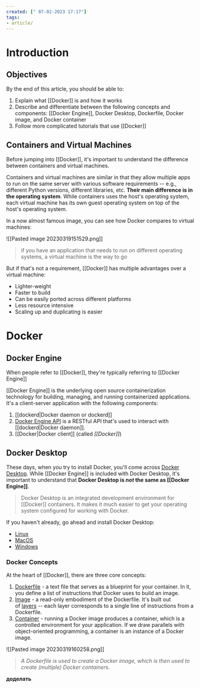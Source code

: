 ```yaml
---
created: [" 07-02-2023 17:17"]
tags:
- article/
---
```


# Introduction

## Objectives

By the end of this article, you should be able to:

1.  Explain what [[Docker]] is and how it works
2.  Describe and differentiate between the following concepts and components: [[Docker Engine]], Docker Desktop, Dockerfile, Docker image, and Docker container
3.  Follow more complicated tutorials that use [[Docker]]

## Containers and Virtual Machines

Before jumping into [[Docker]], it's important to understand the difference between containers and virtual machines.

Containers and virtual machines are similar in that they allow multiple apps to run on the same server with various software requirements -- e.g., different Python versions, different libraries, etc. **Their main difference is in the operating system**. While containers uses the host's operating system, each virtual machine has its own guest operating system on top of the host's operating system.

In a now almost famous image, you can see how Docker compares to virtual machines:

![[Pasted image 20230319151529.png]]

> if you have an application that needs to run on different operating systems, a virtual machine is the way to go

But if that's not a requirement, [[Docker]] has multiple advantages over a virtual machine:
* Lighter-weight
* Faster to build
* Can be easily ported across different platforms
* Less resource intensive
* Scaling up and duplicating is easier

# Docker

## Docker Engine

When people refer to [[Docker]], they're typically referring to [[Docker Engine]]

[[Docker Engine]] is the underlying open source containerization technology for building, managing, and running containerized applications. It's a client-server application with the following components:

1.  [[dockerd|Docker daemon or dockerd]]
2.  [Docker Engine API](https://docs.docker.com/engine/api/latest/) is a RESTful API that's used to interact with [[dockerd|Docker daemon]].
3.  [[Docker|Docker client]] (called _[[Docker]]_)

## Docker Desktop

These days, when you try to install Docker, you'll come across [Docker Desktop](https://www.docker.com/products/docker-desktop/). While [[Docker Engine]] is included with Docker Desktop, it's important to understand that **Docker Desktop is _not_ the same as [[Docker Engine]]**. 

> Docker Desktop is an integrated development environment for [[Docker]] containers. It makes it much easier to get your operating system configured for working with Docker.

If you haven't already, go ahead and install Docker Desktop:

-   [Linux](https://docs.docker.com/desktop/install/linux-install/)
-   [MacOS](https://docs.docker.com/desktop/install/mac-install/)
-   [Windows](https://docs.docker.com/desktop/install/windows-install/)

### Docker Concepts

At the heart of [[Docker]], there are three core concepts:

1.  [Dockerfile](https://docs.docker.com/glossary/#dockerfile) - a text file that serves as a blueprint for your container. In it, you define a list of instructions that Docker uses to build an image.
2.  [Image](https://docs.docker.com/glossary/#image) - a read-only embodiment of the Dockerfile. It's built out of [layers](https://docs.docker.com/glossary/#layer) -- each layer corresponds to a single line of instructions from a Dockerfile.
3.  [Container](https://docs.docker.com/glossary/#container) - running a Docker image produces a container, which is a controlled environment for your application. If we draw parallels with object-oriented programming, a container is an instance of a Docker image.

![[Pasted image 20230319160258.png]]

> _A Dockerfile is used to create a Docker image, which is then used to create (multiple) Docker containers._

**доделать**